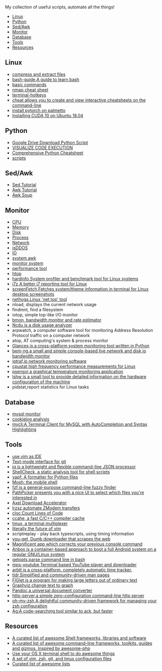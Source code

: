 
My collection of useful scripts, automate all the things!

<!-- MarkdownTOC -->

- [Linux](#linux)
- [Python](#python)
- [Sed/Awk](#sed)
- [Monitor](#monitor)
- [Database](#database)
- [Tools](#tools)
- [Resources](#resources)

<!-- /MarkdownTOC -->


## Linux
- [compress and extract files](linux/compress_extract_files.md)
- [bash-guide,A guide to learn bash](https://github.com/Idnan/bash-guide)
- [basic commands](linux/basic_command.md)
- [nmap cheat sheet](./linux/nmap-cheat-sheet.md)
- [terminal-hotkeys](./linux/terminal-hotkeys.md)
- [cheat allows you to create and view interactive cheatsheets on the command-line](https://github.com/chrisallenlane/cheat)
- [install pytorch on palmetto](build/install-pytorch-on-palmetto.md)
- [Installing CUDA 10 on Ubuntu 18.04](build/install_cuda10.txt)

## Python
- [Google Drive Download Python Script](https://github.com/matthuisman/gdrivedl)
- [VISUALIZE CODE EXECUTION](https://pythontutor.com/)
- [Comprehensive Python Cheatsheet](https://github.com/gto76/python-cheatsheet) 
- [scripts](./python/README.md) 

## Sed/Awk
- [Sed Tutorial](sed-awk/sed_tutorial.md)
- [Awk Tutorial](sed-awk/awk_tutorial.md)
- [Awk Soup](sed-awk/awk_soup)


## Monitor
- [CPU](monitor/cpu.sh)
- [Memory](monitor/mem_usage.sh)
- [Disk](monitor/disk.sh)
- [Process](monitor/process.sh)
- [Network](monitor/network.sh)
- [isDDOS](monitor/isDDOS.sh)
- [IO](monitor/IO.sh)
- [system awk](monitor/awk.sh)
- [monitor system](monitor/monitor_system.sh)
- [performance tool](monitor/performance_tool.sh)
- [htop](https://hisham.hm/htop/)
- [hardinfo,System profiler and benchmark tool for Linux systems](https://github.com/lpereira/hardinfo)
- [i7z,A better i7 reporting tool for Linux](https://github.com/ajaiantilal/i7z)
- [screenFetch,Fetches system/theme information in terminal for Linux desktop screenshots](https://github.com/KittyKatt/screenFetch)
- [nethogs,Linux 'net top' tool](https://github.com/raboof/nethogs)
- nload, displays the current network usage
- findmnt, find a filesystem
- iotop, simple top-like I/O monitor
- [bmon, bandwidth monitor and rate estimator](https://github.com/tgraf/bmon)
- [Ncdu is a disk usage analyzer](https://dev.yorhel.nl/ncdu)
- arpwatch, a computer software tool for monitoring Address Resolution Protocol traffic on a computer network
- atop, AT computing's system & process monitor
- [Glances is a cross-platform system monitoring tool written in Python](https://nicolargo.github.io/glances/)
- [bem-ng,a small and simple console-based live network and disk io bandwidth monitor](https://github.com/vgropp/bwm-ng)
- [iptraf,ip network monitoring software](http://iptraf.seul.org)
- [cpustat,high frequency performance measurements for Linux](https://github.com/uber-common/cpustat)
- [psensor,a graphical temperature monitoring application](https://wpitchoune.net/psensor/)
- [lshw is a small tool to provide detailed information on the hardware configuration of the machine](https://github.com/lyonel/lshw)
- pidstat,report statistics for Linux tasks

## Database
- [mysql monitor](./database/mysql_monitor.sh)
- [cookielog analysis](./database/cookielog_analysis.sh)
- [mycli:A Terminal Client for MySQL with AutoCompletion and Syntax Highlighting](https://github.com/dbcli/mycli)


## Tools
- [use vim as IDE](https://github.com/yangyangwithgnu/use_vim_as_ide)
- [Text-mode interface for git](https://github.com/jonas/tig)
- [jq is a lightweight and flexible command-line JSON processor](https://stedolan.github.io/jq/)
- [ShellCheck, a static analysis tool for shell scripts](https://github.com/koalaman/shellcheck)
- [yapf: A formatter for Python files](https://github.com/google/yapf)
- [Mosh: the mobile shell](https://github.com/mobile-shell/mosh)
- [fzf is a general-purpose command-line fuzzy finder](https://github.com/junegunn/fzf)
- [PathPicker presents you with a nice UI to select which files you're interested in](https://github.com/facebook/PathPicker)
- [Axel Download Accelerator](http://axel.alioth.debian.org/)
- [lrzsz,automate ZModem transfers](https://github.com/mmastrac/iterm2-zmodem)
- [cloc,Count Lines of Code](https://github.com/AlDanial/cloc)
- [ccahe, a fast C/C++ compiler cache](https://ccache.samba.org/)
- [tmux, a terminal multiplexer](https://tmux.github.io/)
- [literally the future of vim](https://neovim.io/)
- scriptreplay - play back typescripts, using timing information
- [you-get, Dumb downloader that scrapes the web](https://github.com/soimort/you-get)
- [Magnificent app which corrects your previous console command](https://github.com/nvbn/thefuck)
- [Anbox is a container-based approach to boot a full Android system on a regular GNU/Linux system](https://github.com/anbox/anbox)
- [getopts,parse command line in bash](http://wiki.bash-hackers.org/howto/getopts_tutorial) 
- [mps-youtube,Terminal based YouTube player and downloader](https://github.com/mps-youtube/mps-youtube)
- [arbtt is a cross-platform, completely automatic time tracker.](https://arbtt.nomeata.de/#what)
- [tldr,Simplified and community-driven man pages](https://github.com/tldr-pages/tldr)
- [FIGlet is a program for making large letters out of ordinary text](http://www.figlet.org/)
- [Graphviz,change text to graph](http://www.graphviz.org/)
- [Pandoc,a universal document converter](http://pandoc.org/)
- [http-server,a simple zero-configuration command-line http server](https://github.com/indexzero/http-server)
- [oh-my-zsh,A delightful community-driven framework for managing your zsh configuration](https://github.com/robbyrussell/oh-my-zsh)
- [Ag:A code-searching tool similar to ack, but faster](https://github.com/ggreer/the_silver_searcher)

## Resources
- [A curated list of awesome Shell frameworks, libraries and software](https://github.com/uhub/awesome-shell)
- [A curated list of awesome command-line frameworks, toolkits, guides and gizmos. Inspired by awesome-php](https://github.com/alebcay/awesome-shell)
- [Use your OS X terminal shell to do awesome things](https://github.com/herrbischoff/awesome-osx-command-line)
- [A set of vim, zsh, git, and tmux configuration files](https://github.com/int32bit/dotfiles)
- [Curated list of awesome lists](https://github.com/sindresorhus/awesome)
